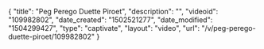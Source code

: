 {
    "title": "Peg Perego Duette Piroet",
    "description": "",
    "videoid": "109982802",
    "date_created": "1502521277",
    "date_modified": "1504299427",
    "type": "captivate",
    "layout": "video",
    "url": "\/v\/peg-perego-duette-piroet\/109982802"
}